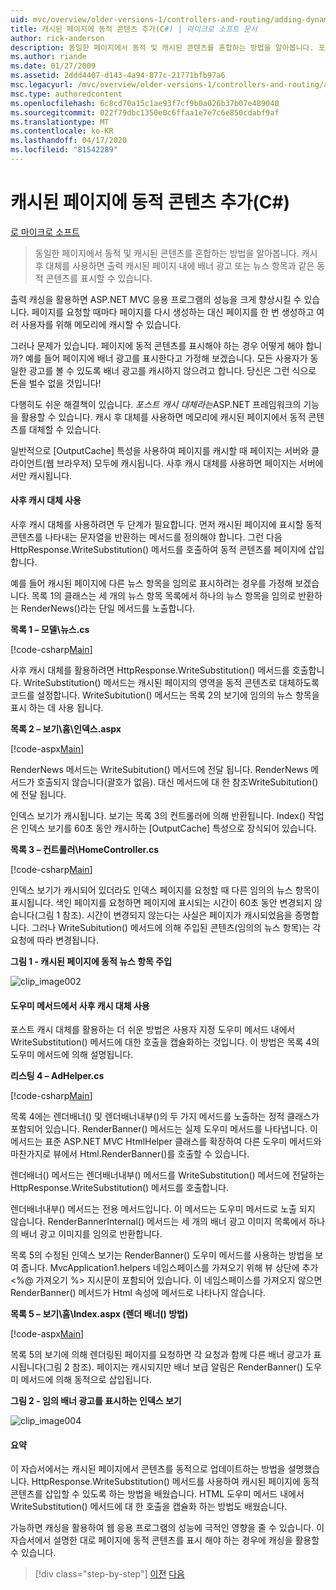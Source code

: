 ```yaml
---
uid: mvc/overview/older-versions-1/controllers-and-routing/adding-dynamic-content-to-a-cached-page-cs
title: 캐시된 페이지에 동적 콘텐츠 추가(C#) | 마이크로 소프트 문서
author: rick-anderson
description: 동일한 페이지에서 동적 및 캐시된 콘텐츠를 혼합하는 방법을 알아봅니다. 포스트 캐시 대체를 사용하면 배너 광고와 같은 동적 콘텐츠를 표시 할 수 있습니다.
ms.author: riande
ms.date: 01/27/2009
ms.assetid: 2ddd4407-d143-4a94-877c-21771bfb97a6
msc.legacyurl: /mvc/overview/older-versions-1/controllers-and-routing/adding-dynamic-content-to-a-cached-page-cs
msc.type: authoredcontent
ms.openlocfilehash: 6c8cd70a15c1ae93f7cf9b0a026b37b07e489040
ms.sourcegitcommit: 022f79dbc1350e0c6ffaa1e7e7c6e850cdabf9af
ms.translationtype: MT
ms.contentlocale: ko-KR
ms.lasthandoff: 04/17/2020
ms.locfileid: "81542289"
---
```

# <a name="adding-dynamic-content-to-a-cached-page-c"></a>캐시된 페이지에 동적 콘텐츠 추가(C#)

[로 마이크로 소프트](https://github.com/microsoft)

> 동일한 페이지에서 동적 및 캐시된 콘텐츠를 혼합하는 방법을 알아봅니다. 캐시 후 대체를 사용하면 출력 캐시된 페이지 내에 배너 광고 또는 뉴스 항목과 같은 동적 콘텐츠를 표시할 수 있습니다.

출력 캐싱을 활용하면 ASP.NET MVC 응용 프로그램의 성능을 크게 향상시킬 수 있습니다. 페이지를 요청할 때마다 페이지를 다시 생성하는 대신 페이지를 한 번 생성하고 여러 사용자를 위해 메모리에 캐시할 수 있습니다.

그러나 문제가 있습니다. 페이지에 동적 콘텐츠를 표시해야 하는 경우 어떻게 해야 합니까? 예를 들어 페이지에 배너 광고를 표시한다고 가정해 보겠습니다. 모든 사용자가 동일한 광고를 볼 수 있도록 배너 광고를 캐시하지 않으려고 합니다. 당신은 그런 식으로 돈을 벌수 없을 것입니다!

다행히도 쉬운 해결책이 있습니다. *포스트 캐시 대체라는*ASP.NET 프레임워크의 기능을 활용할 수 있습니다. 캐시 후 대체를 사용하면 메모리에 캐시된 페이지에서 동적 콘텐츠를 대체할 수 있습니다.

일반적으로 [OutputCache] 특성을 사용하여 페이지를 캐시할 때 페이지는 서버와 클라이언트(웹 브라우저) 모두에 캐시됩니다. 사후 캐시 대체를 사용하면 페이지는 서버에서만 캐시됩니다.

#### <a name="using-post-cache-substitution"></a>사후 캐시 대체 사용

사후 캐시 대체를 사용하려면 두 단계가 필요합니다. 먼저 캐시된 페이지에 표시할 동적 콘텐츠를 나타내는 문자열을 반환하는 메서드를 정의해야 합니다. 그런 다음 HttpResponse.WriteSubstitution() 메서드를 호출하여 동적 콘텐츠를 페이지에 삽입합니다.

예를 들어 캐시된 페이지에 다른 뉴스 항목을 임의로 표시하려는 경우를 가정해 보겠습니다. 목록 1의 클래스는 세 개의 뉴스 항목 목록에서 하나의 뉴스 항목을 임의로 반환하는 RenderNews()라는 단일 메서드를 노출합니다.

**목록 1 – 모델\뉴스.cs**

[!code-csharp[Main](adding-dynamic-content-to-a-cached-page-cs/samples/sample1.cs)]

사후 캐시 대체를 활용하려면 HttpResponse.WriteSubstitution() 메서드를 호출합니다. WriteSubstitution() 메서드는 캐시된 페이지의 영역을 동적 콘텐츠로 대체하도록 코드를 설정합니다. WriteSubitution() 메서드는 목록 2의 보기에 임의의 뉴스 항목을 표시 하는 데 사용 됩니다.

**목록 2 – 보기\홈\인덱스.aspx**

[!code-aspx[Main](adding-dynamic-content-to-a-cached-page-cs/samples/sample2.aspx)]

RenderNews 메서드는 WriteSubitution() 메서드에 전달 됩니다. RenderNews 메서드가 호출되지 않습니다(괄호가 없음). 대신 메서드에 대 한 참조WriteSubitution()에 전달 됩니다.

인덱스 보기가 캐시됩니다. 보기는 목록 3의 컨트롤러에 의해 반환됩니다. Index() 작업은 인덱스 보기를 60초 동안 캐시하는 [OutputCache] 특성으로 장식되어 있습니다.

**목록 3 – 컨트롤러\HomeController.cs**

[!code-csharp[Main](adding-dynamic-content-to-a-cached-page-cs/samples/sample3.cs)]

인덱스 보기가 캐시되어 있더라도 인덱스 페이지를 요청할 때 다른 임의의 뉴스 항목이 표시됩니다. 색인 페이지를 요청하면 페이지에 표시되는 시간이 60초 동안 변경되지 않습니다(그림 1 참조). 시간이 변경되지 않는다는 사실은 페이지가 캐시되었음을 증명합니다. 그러나 WriteSubitution() 메서드에 의해 주입된 콘텐츠(임의의 뉴스 항목)는 각 요청에 따라 변경됩니다.

**그림 1 - 캐시된 페이지에 동적 뉴스 항목 주입**

![clip_image002](adding-dynamic-content-to-a-cached-page-cs/_static/image1.jpg)

#### <a name="using-post-cache-substitution-in-helper-methods"></a>도우미 메서드에서 사후 캐시 대체 사용

포스트 캐시 대체를 활용하는 더 쉬운 방법은 사용자 지정 도우미 메서드 내에서 WriteSubstitution() 메서드에 대한 호출을 캡슐화하는 것입니다. 이 방법은 목록 4의 도우미 메서드에 의해 설명됩니다.

**리스팅 4 – AdHelper.cs**

[!code-csharp[Main](adding-dynamic-content-to-a-cached-page-cs/samples/sample4.cs)]

목록 4에는 렌더배너() 및 렌더배너내부()의 두 가지 메서드를 노출하는 정적 클래스가 포함되어 있습니다. RenderBanner() 메서드는 실제 도우미 메서드를 나타냅니다. 이 메서드는 표준 ASP.NET MVC HtmlHelper 클래스를 확장하여 다른 도우미 메서드와 마찬가지로 뷰에서 Html.RenderBanner()를 호출할 수 있습니다.

렌더배너() 메서드는 렌더배너내부() 메서드를 WriteSubstitution() 메서드에 전달하는 HttpResponse.WriteSubstitution() 메서드를 호출합니다.

렌더배너내부() 메서드는 전용 메서드입니다. 이 메서드는 도우미 메서드로 노출 되지 않습니다. RenderBannerInternal() 메서드는 세 개의 배너 광고 이미지 목록에서 하나의 배너 광고 이미지를 임의로 반환합니다.

목록 5의 수정된 인덱스 보기는 RenderBanner() 도우미 메서드를 사용하는 방법을 보여 줍니다. MvcApplication1.helpers 네임스페이스를 가져오기 위해 뷰 상단에 추가 &lt;%@ 가져오기 %&gt; 지시문이 포함되어 있습니다. 이 네임스페이스를 가져오지 않으면 RenderBanner() 메서드가 Html 속성에 메서드로 나타나지 않습니다.

**목록 5 – 보기\홈\Index.aspx (렌더 배너() 방법)**

[!code-aspx[Main](adding-dynamic-content-to-a-cached-page-cs/samples/sample5.aspx)]

목록 5의 보기에 의해 렌더링된 페이지를 요청하면 각 요청과 함께 다른 배너 광고가 표시됩니다(그림 2 참조). 페이지는 캐시되지만 배너 보급 알림은 RenderBanner() 도우미 메서드에 의해 동적으로 삽입됩니다.

**그림 2 - 임의 배너 광고를 표시하는 인덱스 보기**

![clip_image004](adding-dynamic-content-to-a-cached-page-cs/_static/image2.jpg)

#### <a name="summary"></a>요약

이 자습서에서는 캐시된 페이지에서 콘텐츠를 동적으로 업데이트하는 방법을 설명했습니다. HttpResponse.WriteSubstitution() 메서드를 사용하여 캐시된 페이지에 동적 콘텐츠를 삽입할 수 있도록 하는 방법을 배웠습니다. HTML 도우미 메서드 내에서 WriteSubstitution() 메서드에 대 한 호출을 캡슐화 하는 방법도 배웠습니다.

가능하면 캐싱을 활용하여 웹 응용 프로그램의 성능에 극적인 영향을 줄 수 있습니다. 이 자습서에서 설명한 대로 페이지에 동적 콘텐츠를 표시 해야 하는 경우에 캐싱을 활용할 수 있습니다.

> [!div class="step-by-step"]
> [이전](improving-performance-with-output-caching-cs.md)
> [다음](creating-a-controller-cs.md)
